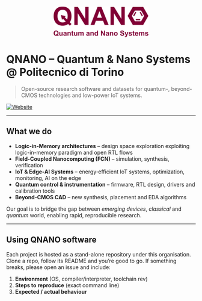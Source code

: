 <p align="center">
  <a href="https://www.vlsilab.polito.it">
   <picture>
     <source media="(prefers-color-scheme: dark)" srcset="https://github.com/vlsi-nanocomputing/.github/blob/main/docs/static/mono_light.png" width="50%">
     <img src="https://github.com/vlsi-nanocomputing/.github/blob/main/docs/static/mono_light.png" width="50%" alt="QNANO Banner">
   </picture>
  </a>
</p>

# QNANO – Quantum & Nano Systems @ Politecnico di Torino

> Open-source research software and datasets for quantum-, beyond-CMOS technologies and low-power IoT systems.

[![Website](https://img.shields.io/badge/web-vlsilab.polito.it-navy)](https://www.vlsilab.polito.it/nanocomputing/)


---

## What we do

* **Logic-in-Memory architectures** – design space exploration exploiting logic-in-memory paradigm and open RTL flows  
* **Field-Coupled Nanocomputing (FCN)** – simulation, synthesis, verification
* **IoT & Edge‑AI Systems** – energy‑efficient IoT systems, optimization, monitoring, AI on the edge
* **Quantum control & instrumentation** – firmware, RTL design, drivers and calibration tools
* **Beyond-CMOS CAD** – new synthesis, placement and EDA algorithms

Our goal is to bridge the gap between *emerging devices*, *classical* and *quantum* world, enabling rapid, reproducible research.

---

## Using QNANO software

Each project is hosted as a stand-alone repository under this organisation.  
Clone a repo, follow its README and you’re good to go.  If something breaks,
please open an issue and include:

1. **Environment** (OS, compiler/interpreter, toolchain rev)  
2. **Steps to reproduce** (exact command line)  
3. **Expected / actual behaviour**

